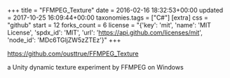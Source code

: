 +++
title = "FFMPEG_Texture"
date = 2016-02-16 18:32:53+00:00
updated = 2017-10-25 16:09:44+00:00
taxonomies.tags = ["C#"]
[extra]
css = "github"
start = 12
forks_count = 6
license = "{'key': 'mit', 'name': 'MIT License', 'spdx_id': 'MIT', 'url': 'https://api.github.com/licenses/mit', 'node_id': 'MDc6TGljZW5zZTEz'}"
+++

<https://github.com/ousttrue/FFMPEG_Texture>

a Unity dynamic texture experiment by FFMPEG on Windows

